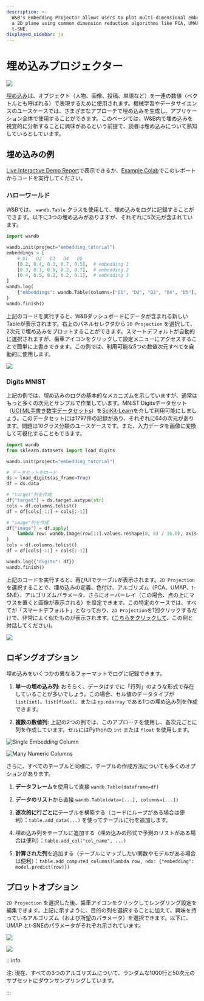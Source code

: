 ```yaml
---
description: >-
  W&B's Embedding Projector allows users to plot multi-dimensional embeddings on
  a 2D plane using common dimension reduction algorithms like PCA, UMAP, and
  t-SNE.
displayed_sidebar: ja
---
```


# 埋め込みプロジェクター

![](/images/weave/embedding_projector.png)

[埋め込み](https://developers.google.com/machine-learning/crash-course/embeddings/video-lecture)は、オブジェクト（人物、画像、投稿、単語など）を一連の数値（ベクトルとも呼ばれる）で表現するために使用されます。機械学習やデータサイエンスのユースケースでは、さまざまなアプローチで埋め込みを生成し、アプリケーション全体で使用することができます。このページでは、W&B内で埋め込みを視覚的に分析することに興味があるという前提で、読者は埋め込みについて熟知しているとしています。

## 埋め込みの例

[Live Interactive Demo Report](https://wandb.ai/timssweeney/toy\_datasets/reports/Feature-Report-W-B-Embeddings-Projector--VmlldzoxMjg2MjY4?accessToken=bo36zrgl0gref1th5nj59nrft9rc4r71s53zr2qvqlz68jwn8d8yyjdz73cqfyhq)で表示できるか、[Example Colab](https://colab.research.google.com/drive/1DaKL4lZVh3ETyYEM1oJ46ffjpGs8glXA#scrollTo=D--9i6-gXBm\_)でこのレポートからコードを実行してください。

### ハローワールド

W&Bでは、 `wandb.Table` クラスを使用して、埋め込みをログに記録することができます。以下に3つの埋め込みがありますが、それぞれに5次元が含まれています。

```python
import wandb

wandb.init(project="embedding_tutorial")
embeddings = [
    # D1   D2   D3   D4   D5
    [0.2, 0.4, 0.1, 0.7, 0.5],  # embedding 1
    [0.3, 0.1, 0.9, 0.2, 0.7],  # embedding 2
    [0.4, 0.5, 0.2, 0.2, 0.1],  # embedding 3
]
wandb.log(
    {"embeddings": wandb.Table(columns=["D1", "D2", "D3", "D4", "D5"], data=embeddings)}
)
wandb.finish()
```
上記のコードを実行すると、W&Bダッシュボードにデータが含まれる新しいTableが表示されます。右上のパネルセレクタから `2D Projection` を選択して、2次元で埋め込みをプロットすることができます。スマートデフォルトが自動的に選択されますが、歯車アイコンをクリックして設定メニューにアクセスすることで簡単に上書きできます。この例では、利用可能な5つの数値次元すべてを自動的に使用します。

![](/images/app_ui/weave_hello_world.png)

### Digits MNIST

上記の例では、埋め込みのログの基本的なメカニズムを示していますが、通常はもっと多くの次元とサンプルで作業しています。MNIST Digitsデータセット（[UCI ML手書き数字データセット](https://archive.ics.uci.edu/ml/datasets/Optical+Recognition+of+Handwritten+Digits)[s](https://archive.ics.uci.edu/ml/datasets/Optical+Recognition+of+Handwritten+Digits)）を[SciKit-Learn](https://scikit-learn.org/stable/modules/generated/sklearn.datasets.load\_digits.html)を介して利用可能にしましょう。このデータセットには1797件の記録があり、それぞれに64の次元があります。問題は10クラス分類のユースケースです。また、入力データを画像に変換して可視化することもできます。

```python
import wandb
from sklearn.datasets import load_digits

wandb.init(project="embedding_tutorial")

# データセットをロード
ds = load_digits(as_frame=True)
df = ds.data

# "target"列を作成
df["target"] = ds.target.astype(str)
cols = df.columns.tolist()
df = df[cols[-1:] + cols[:-1]]

# "image"列を作成
df["image"] = df.apply(
    lambda row: wandb.Image(row[1:].values.reshape(8, 8) / 16.0), axis=1
)
cols = df.columns.tolist()
df = df[cols[-1:] + cols[:-1]]

wandb.log({"digits": df})
wandb.finish()
```
上記のコードを実行すると、再びUIでテーブルが表示されます。`2D Projection` を選択することで、埋め込みの定義、色付け、アルゴリズム（PCA、UMAP、t-SNE）、アルゴリズムパラメータ、さらにオーバーレイ（この場合、点の上にマウスを置くと画像が表示される）を設定できます。この特定のケースでは、すべてが「スマートデフォルト」となっており、`2D Projection`を1回クリックするだけで、非常によく似たものが表示されます。([こちらをクリックして](https://wandb.ai/timssweeney/embedding\_tutorial/runs/k6guxhum?workspace=user-timssweeney)、この例と対話してください)。

![](/images/weave/embedding_projector.png)

## ロギングオプション

埋め込みをいくつかの異なるフォーマットでログに記録できます。

1. **単一の埋め込み列:** おそらく、データはすでに「行列」のような形式で存在していることが多いでしょう。この場合、セル値のデータタイプが `list[int]`、`list[float]`、または `np.ndarray` である1つの埋め込み列を作成できます。

2. **複数の数値列:** 上記の2つの例では、このアプローチを使用し、各次元ごとに列を作成しています。セルにはPythonの `int` または `float` を使用します。

![Single Embedding Column](/images/weave/logging_options.png)

![Many Numeric Columns](/images/weave/logging_option_image_right.png)

さらに、すべてのテーブルと同様に、テーブルの作成方法についても多くのオプションがあります。

1. **データフレーム**を使用して直接 `wandb.Table(dataframe=df)`

2. **データのリスト**から直接 `wandb.Table(data=[...], columns=[...])`

3. **逐次的に行ごとに**テーブルを構築する（コードにループがある場合は便利）：`table.add_data(...)` を使ってテーブルに行を追加します。

4. 埋め込み列をテーブルに追加する（埋め込みの形式で予測のリストがある場合は便利）：`table.add_col("col_name", ...)`

5. **計算された列**を追加する（テーブルにマップしたい関数やモデルがある場合は便利）：`table.add_computed_columns(lambda row, ndx: {"embedding": model.predict(row)})`

## プロットオプション

`2D Projection` を選択した後、歯車アイコンをクリックしてレンダリング設定を編集できます。上記に示すように、目的の列を選択することに加えて、興味を持っているアルゴリズム（および所望のパラメータ）を選択できます。以下に、UMAP とt-SNEのパラメータがそれぞれ示されています。

![](/images/weave/plotting_options_left.png)

![](/images/weave/plotting_options_right.png)

:::info

注: 現在、すべての3つのアルゴリズムについて、ランダムな1000行と50次元のサブセットにダウンサンプリングしています。

:::
